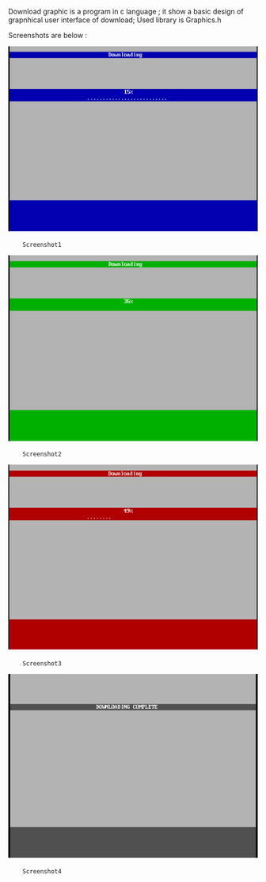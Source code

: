 Download graphic is a program in c language ;
it show  a basic design of grapnhical user interface of download;
Used library is Graphics.h

Screenshots are below :

![alt tag](https://github.com/girishkuniyal/download_graphic/blob/master/screenshot/pic0.png)
        
        Screenshot1

![alt tag](https://github.com/girishkuniyal/download_graphic/blob/master/screenshot/pic1.png)
        
        Screenshot2

![alt tag](https://github.com/girishkuniyal/download_graphic/blob/master/screenshot/pic2.png)
        
        Screenshot3

![alt tag](https://github.com/girishkuniyal/download_graphic/blob/master/screenshot/pic3.png)
        
        Screenshot4
